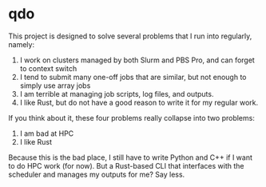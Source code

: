 # qdo

This project is designed to solve several problems that I run into regularly, namely:

1. I work on clusters managed by both Slurm and PBS Pro, and can forget to context switch
2. I tend to submit many one-off jobs that are similar, but not enough to simply use array jobs
3. I am terrible at managing job scripts, log files, and outputs.
4. I like Rust, but do not have a good reason to write it for my regular work.

If you think about it, these four problems really collapse into two problems:

1. I am bad at HPC
2. I like Rust

Because this is the bad place, I still have to write Python and C++ if I want to do HPC work (for now). But a Rust-based CLI that interfaces with the scheduler and manages my outputs for me? Say less.

